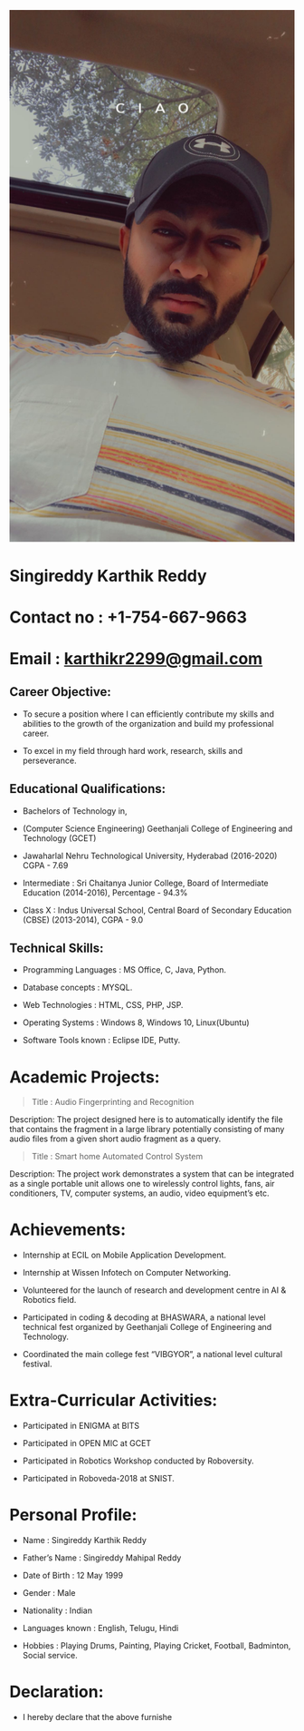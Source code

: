 ![Photo](Photo.jpg)
# Singireddy Karthik Reddy

# Contact no : +1-754-667-9663 
# Email : karthikr2299@gmail.com


## Career Objective:

-	To secure a position where I can efficiently contribute my skills and abilities to the growth of the organization and build my professional career.

- To excel in my field through hard work, research, skills and perseverance.

## Educational Qualifications:

- Bachelors of Technology in, 
- (Computer Science Engineering)	Geethanjali College of Engineering and Technology (GCET)	

- Jawaharlal Nehru Technological University, Hyderabad (2016-2020)	
  CGPA - 7.69
  
- Intermediate : Sri Chaitanya Junior College, Board of Intermediate Education (2014-2016), Percentage - 94.3%

- Class X :	Indus Universal School, Central Board of Secondary Education (CBSE)	(2013-2014), CGPA - 9.0

## Technical Skills:

-	Programming Languages       : MS Office, C, Java, Python. 

-	Database concepts           : MYSQL.

-	Web Technologies            : HTML, CSS, PHP, JSP.

-	Operating Systems           : Windows 8, Windows 10, Linux(Ubuntu)

-	Software Tools known        : Eclipse IDE, Putty.

# Academic Projects:

> Title : Audio Fingerprinting and Recognition 

Description: The project designed here is to automatically identify the file that contains the fragment in a large library potentially consisting of many audio files from a given short audio fragment as a query. 

> Title : Smart home Automated Control System

Description: The project work demonstrates a system that can be integrated as a single portable unit allows one to wirelessly control lights, fans, air conditioners, TV, computer systems, an audio, video equipment’s etc.  



# Achievements:

-	Internship at ECIL on Mobile Application Development. 

-	Internship at Wissen Infotech on Computer Networking.

-	Volunteered for the launch of research and development centre in AI & Robotics field.

-	Participated in coding & decoding at BHASWARA, a national level technical fest organized by Geethanjali College of Engineering and Technology. 

-	Coordinated the main college fest “VIBGYOR”, a national level cultural festival.


# Extra-Curricular Activities: 

*	Participated in ENIGMA at BITS 

*	Participated in OPEN MIC at GCET

*	Participated in Robotics Workshop conducted by Roboversity.

*	Participated in Roboveda-2018 at SNIST.

# Personal Profile:

* Name               : Singireddy Karthik Reddy

* Father’s Name      : Singireddy Mahipal Reddy

* Date of Birth      : 12 May 1999

* Gender             : Male

* Nationality        : Indian

* Languages known    : English, Telugu, Hindi

* Hobbies            : Playing Drums, Painting, Playing Cricket, Football, Badminton, Social service.

# Declaration:

- I hereby declare that the above furnishe

